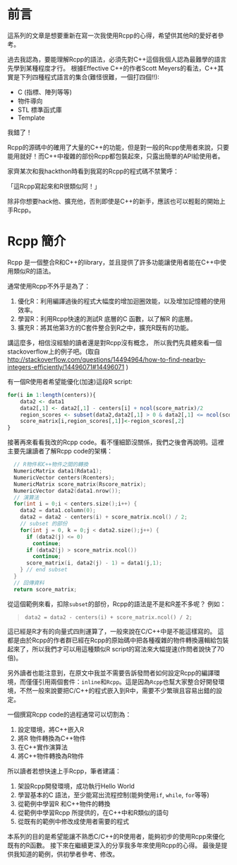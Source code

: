 # 前言

這系列的文章是想要重新在寫一次我使用Rcpp的心得，希望供其他R的愛好者參考。

過去我認為，要能理解Rcpp的語法，必須先對C++這個我個人認為最難學的語言先學到某種程度才行。
根據Effective C++的作者Scott Meyers的看法，C++其實是下列四種程式語言的集合(難怪很難，一個打四個!!):

- C (指標、陣列等等)
- 物件導向
- STL 標準函式庫
- Template

我錯了！

Rcpp的源碼中的確用了大量的C++的功能，但是對一般的Rcpp使用者來說，只要能用就好！而C++中複雜的部份Rcpp都包裝起來，只露出簡單的API給使用者。

家齊某次和我hackthon時看到我寫的Rcpp的程式碼不禁驚呼：

「這Rcpp寫起來和R很類似阿！」

除非你想要hack他、擴充他，否則即使是C++的新手，應該也可以輕鬆的開始上手Rcpp。

# Rcpp 簡介

Rcpp 是一個整合R和C++的library，並且提供了許多功能讓使用者能在C++中使用類似R的語法。

通常使用Rcpp不外乎是為了：

1. 優化R：利用編譯過後的程式大幅度的增加迴圈效能，以及增加記憶體的使用效率。
1. 學習R：利用Rcpp快速的測試R 底層的C 函數，以了解R 的底層。
1. 擴充R：將其他第3方的C套件整合到R之中，擴充R既有的功能。

講這麼多，相信沒經驗的讀者還是對Rcpp沒有概念，
所以我們先具體來看一個stackoverflow上的例子吧。(取自<http://stackoverflow.com/questions/14494964/how-to-find-nearby-integers-efficiently/14496071#14496071>
)

有一個R使用者希望能優化(加速)這段R script:

```r
for(i in 1:length(centers)){
	data2 <- data1
	data2[,1] <- data2[,1] - centers[i] + ncol(score_matrix)/2
	region_scores <- subset(data2,data2[,1] > 0 & data2[,1] <= ncol(score_matrix))
	score_matrix[i,region_scores[,1]]<-region_scores[,2]
}
```

接著再來看看我改的Rcpp code。看不懂細節沒關係，我們之後會再說明。這裡主要先讓讀者了解Rcpp code的架構：

```cpp
  // R物件和C++物件之間的轉換
  NumericMatrix data1(Rdata1); 
  NumericVector centers(Rcenters);
  NumericMatrix score_matrix(Rscore_matrix);
  NumericVector data2(data1.nrow());
  // 演算法
  for(int i = 0;i < centers.size();i++) {
    data2 = data1.column(0);
    data2 = data2 - centers(i) + score_matrix.ncol() / 2;
    // subset 的部份
    for(int j = 0, k = 0;j < data2.size();j++) { 
      if (data2(j) <= 0)
        continue;
      if (data2(j) > score_matrix.ncol())
        continue;
      score_matrix(i, data2(j) - 1) = data1(j,1);
    } // end subset
  }
  // 回傳資料
  return score_matrix;
```

從這個範例來看，扣除`subset`的部份，Rcpp的語法是不是和R差不多呢？ 例如：

> `data2 = data2 - centers(i) + score_matrix.ncol() / 2;`

這已經是R才有的向量式四則運算了，一般來說在C/C++中是不能這樣寫的。
這都是由於Rcpp的作者群已經在Rcpp的原始碼中把各種複雜的物件轉換邏輯給包裝起來了，所以我們才可以用這種類似R script的寫法來大幅提速(作問者說快了70倍)。

另外讀者也能注意到，在原文中我並不需要告訴發問者如何設定Rcpp的編譯環境，而僅僅引用兩個套件：`inline`和`Rcpp`。這是因為`Rcpp`也幫大家整合好開發環境，不然一般來說要把C/C++的程式嵌入到R中，需要不少繁瑣且容易出錯的設定。

一個撰寫Rcpp code的過程通常可以切割為：

1. 設定環境，將C++嵌入R
1. 將R 物件轉換為C++物件
1. 在C++實作演算法
1. 將C++物件轉換為R物件

所以讀者若想快速上手Rcpp，筆者建議：

1. 架設Rcpp開發環境，成功執行Hello World
1. 學習基本的C 語法，至少能寫出流程控制(能夠使用`if`, `while`, `for`等等)
1. 從範例中學習R 和C++物件的轉換
1. 從範例中學習Rcpp 所提供的，在C++中和R類似的語句
1. 從既有的範例中修改成使用者需要的程式

本系列的目的是希望能讓不熟悉C/C++的R使用者，能夠初步的使用Rcpp來優化既有的R函數。
接下來在繼續更深入的分享我多年來使用Rcpp的心得。
最後是提供我知道的範例，供初學者參考、修改。
